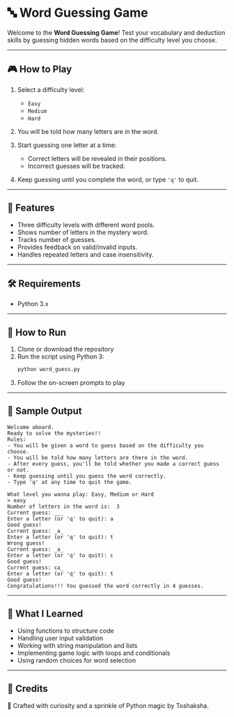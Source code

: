 # 🔤 Word Guessing Game

Welcome to the **Word Guessing Game**!
Test your vocabulary and deduction skills by guessing hidden words based on the difficulty level you choose.

---

## 🎮 How to Play

1. Select a difficulty level:
   - `Easy`
   - `Medium`
   - `Hard`

2. You will be told how many letters are in the word.

3. Start guessing one letter at a time:
   - Correct letters will be revealed in their positions.
   - Incorrect guesses will be tracked.

4. Keep guessing until you complete the word, or type `'q'` to quit.

---

## 🧠 Features

- Three difficulty levels with different word pools.
- Shows number of letters in the mystery word.
- Tracks number of guesses.
- Provides feedback on valid/invalid inputs.
- Handles repeated letters and case insensitivity.
 
---

## 🛠️ Requirements

- Python 3.x

---

## 🚀 How to Run

1. Clone or download the repository  
2. Run the script using Python 3:  
   ```bash
   python word_guess.py
3. Follow the on-screen prompts to play

---

## 📌 Sample Output
```
Welcome aboard.
Ready to solve the mysteries!!
Rules:
- You will be given a word to guess based on the difficulty you choose.
- You will be told how many letters are there in the word.
- After every guess, you'll be told whether you made a correct guess or not.
- Keep guessing until you guess the word correctly.
- Type 'q' at any time to quit the game.

What level you wanna play: Easy, Medium or Hard
> easy
Number of letters in the word is:  3
Current guess: ___
Enter a letter (or 'q' to quit): a
Good guess!
Current guess: _a_
Enter a letter (or 'q' to quit): t
Wrong guess!
Current guess: _a_
Enter a letter (or 'q' to quit): c
Good guess!
Current guess: ca_
Enter a letter (or 'q' to quit): t
Good guess!
Congratulations!!! You guessed the word correctly in 4 guesses.
```
---

## 🎯 What I Learned

- Using functions to structure code
- Handling user input validation
- Working with string manipulation and lists
- Implementing game logic with loops and conditionals
- Using random choices for word selection

---

## 🙌 Credits
🧠 Crafted with curiosity and a sprinkle of Python magic by Toshaksha.